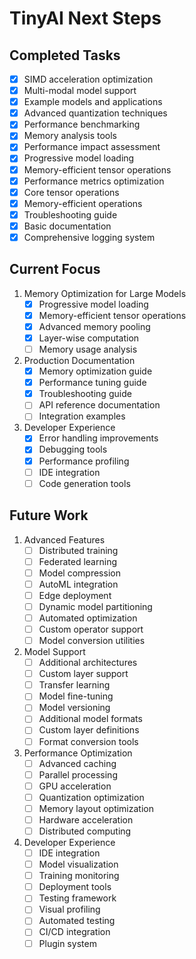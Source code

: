 # TinyAI Next Steps

## Completed Tasks
- [x] SIMD acceleration optimization
- [x] Multi-modal model support
- [x] Example models and applications
- [x] Advanced quantization techniques
- [x] Performance benchmarking
- [x] Memory analysis tools
- [x] Performance impact assessment
- [x] Progressive model loading
- [x] Memory-efficient tensor operations
- [x] Performance metrics optimization
- [x] Core tensor operations
- [x] Memory-efficient operations
- [x] Troubleshooting guide
- [x] Basic documentation
- [x] Comprehensive logging system

## Current Focus
1. Memory Optimization for Large Models
   - [x] Progressive model loading
   - [x] Memory-efficient tensor operations
   - [x] Advanced memory pooling
   - [x] Layer-wise computation
   - [ ] Memory usage analysis

2. Production Documentation
   - [x] Memory optimization guide
   - [x] Performance tuning guide
   - [x] Troubleshooting guide
   - [ ] API reference documentation
   - [ ] Integration examples

3. Developer Experience
   - [x] Error handling improvements
   - [x] Debugging tools
   - [x] Performance profiling
   - [ ] IDE integration
   - [ ] Code generation tools

## Future Work
1. Advanced Features
   - [ ] Distributed training
   - [ ] Federated learning
   - [ ] Model compression
   - [ ] AutoML integration
   - [ ] Edge deployment
   - [ ] Dynamic model partitioning
   - [ ] Automated optimization
   - [ ] Custom operator support
   - [ ] Model conversion utilities

2. Model Support
   - [ ] Additional architectures
   - [ ] Custom layer support
   - [ ] Transfer learning
   - [ ] Model fine-tuning
   - [ ] Model versioning
   - [ ] Additional model formats
   - [ ] Custom layer definitions
   - [ ] Format conversion tools

3. Performance Optimization
   - [ ] Advanced caching
   - [ ] Parallel processing
   - [ ] GPU acceleration
   - [ ] Quantization optimization
   - [ ] Memory layout optimization
   - [ ] Hardware acceleration
   - [ ] Distributed computing

4. Developer Experience
   - [ ] IDE integration
   - [ ] Model visualization
   - [ ] Training monitoring
   - [ ] Deployment tools
   - [ ] Testing framework
   - [ ] Visual profiling
   - [ ] Automated testing
   - [ ] CI/CD integration
   - [ ] Plugin system
